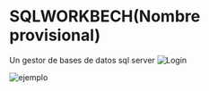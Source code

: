 # SQLWORKBECH(Nombre provisional)
Un gestor de bases de datos sql server
![Login](https://user-images.githubusercontent.com/24571992/226689015-1241d99b-338a-47a4-8746-5c1ed38b93b3.PNG)

![ejemplo](https://user-images.githubusercontent.com/24571992/235433912-3fba9ff0-53a9-418d-9bae-3e6c6e2e8be4.PNG)
